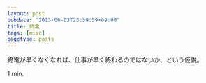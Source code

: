 ```yaml
---
layout: post
pubdate: "2013-06-03T23:59:59+09:00"
title: 終電
tags: [misc]
pagetype: posts
---
```

終電が早くなくなれば、仕事が早く終わるのではないか、という仮説。

1 min.
